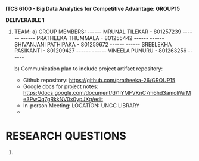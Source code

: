 **ITCS 6100 - Big Data Analytics for Competitive Advantage: GROUP15**

**DELIVERABLE 1**

1) TEAM:
    a) GROUP MEMBERS:
    ------ MRUNAL TILEKAR - 801257239 ------
    ------ PRATHEEKA THUMMALA - 801255442 ------
    ------ SHIVANJANI PATHIPAKA - 801259672 ------
    ------ SREELEKHA PASIKANTI - 801209427 ------
    ------ VINEELA PUNURU - 801263256 ------
    
    b)  Communication plan to include project artifact repository:
    
    - Github repository:  https://github.com/pratheeka-26/GROUP15
    - Google docs for project notes: https://docs.google.com/document/d/1lYMFVKnC7m6hd3amoliWrMe3PwQq7gRkkNV0x0ypJXg/edit
    - In-person Meeting: LOCATION: UNCC LIBRARY
    -  





# RESEARCH QUESTIONS

1) 
